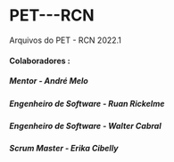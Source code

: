 # PET---RCN
Arquivos do PET - RCN 2022.1

#### Colaboradores : 
##### Mentor - André Melo
##### Engenheiro de Software - Ruan Rickelme
##### Engenheiro de Software - Walter Cabral
##### Scrum Master - Erika Cibelly
